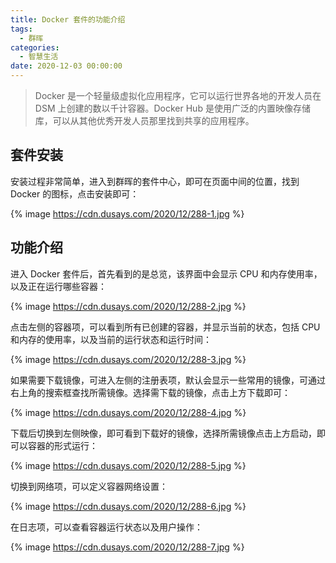 ```yaml
---
title: Docker 套件的功能介绍
tags:
  - 群晖
categories:
  - 智慧生活
date: 2020-12-03 00:00:00
---
```


> Docker 是一个轻量级虚拟化应用程序，它可以运行世界各地的开发人员在 DSM 上创建的数以千计容器。Docker Hub 是使用广泛的内置映像存储库，可以从其他优秀开发人员那里找到共享的应用程序。

<!-- more -->

## 套件安装

安装过程非常简单，进入到群晖的套件中心，即可在页面中间的位置，找到 Docker 的图标，点击安装即可：

{% image https://cdn.dusays.com/2020/12/288-1.jpg %}

## 功能介绍

进入 Docker 套件后，首先看到的是总览，该界面中会显示 CPU 和内存使用率，以及正在运行哪些容器：

{% image https://cdn.dusays.com/2020/12/288-2.jpg %}

点击左侧的容器项，可以看到所有已创建的容器，并显示当前的状态，包括 CPU 和内存的使用率，以及当前的运行状态和运行时间：

{% image https://cdn.dusays.com/2020/12/288-3.jpg %}

如果需要下载镜像，可进入左侧的注册表项，默认会显示一些常用的镜像，可通过右上角的搜索框查找所需镜像。选择需下载的镜像，点击上方下载即可：

{% image https://cdn.dusays.com/2020/12/288-4.jpg %}

下载后切换到左侧映像，即可看到下载好的镜像，选择所需镜像点击上方启动，即可以容器的形式运行：

{% image https://cdn.dusays.com/2020/12/288-5.jpg %}

切换到网络项，可以定义容器网络设置：

{% image https://cdn.dusays.com/2020/12/288-6.jpg %}

在日志项，可以查看容器运行状态以及用户操作：

{% image https://cdn.dusays.com/2020/12/288-7.jpg %}